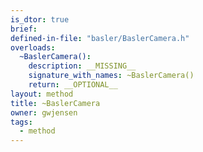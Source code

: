 ```yaml
---
is_dtor: true
brief:
defined-in-file: "basler/BaslerCamera.h"
overloads:
  ~BaslerCamera():
    description: __MISSING__
    signature_with_names: ~BaslerCamera()
    return: __OPTIONAL__
layout: method
title: ~BaslerCamera
owner: gwjensen
tags:
  - method
---
```

